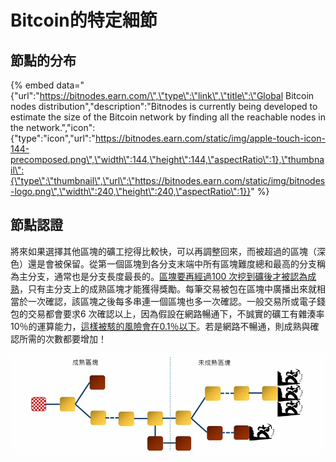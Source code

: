 # Bitcoin的特定細節

## 節點的分布

{% embed data="{\"url\":\"https://bitnodes.earn.com/\",\"type\":\"link\",\"title\":\"Global Bitcoin nodes distribution\",\"description\":\"Bitnodes is currently being developed to estimate the size of the Bitcoin network by finding all the reachable nodes in the network.\",\"icon\":{\"type\":\"icon\",\"url\":\"https://bitnodes.earn.com/static/img/apple-touch-icon-144-precomposed.png\",\"width\":144,\"height\":144,\"aspectRatio\":1},\"thumbnail\":{\"type\":\"thumbnail\",\"url\":\"https://bitnodes.earn.com/static/img/bitnodes-logo.png\",\"width\":240,\"height\":240,\"aspectRatio\":1}}" %}

## 節點認證

 將來如果選擇其他區塊的礦工挖得比較快，可以再調整回來，而被超過的區塊（深色）還是會被保留。從第一個區塊到各分支末端中所有區塊難度總和最高的分支稱為主分支，通常也是分支長度最長的。[區塊要再經過100 次挖到礦後才被認為成熟](https://en.bitcoin.it/wiki/Confirmation)，只有主分支上的成熟區塊才能獲得獎勵。每筆交易被包在區塊中廣播出來就相當於一次確認，該區塊之後每多串連一個區塊也多一次確認。一般交易所或電子錢包的交易都會要求6 次確認以上，因為假設在網路暢通下，不誠實的礦工有雜湊率10％的運算能力，[這樣被駭的風險會在0.1％以下](https://en.bitcoin.it/wiki/Confirmation)。若是網路不暢通，則成熟與確認所需的次數都要增加！

![](.gitbook/assets/tu-2web.jpg)







